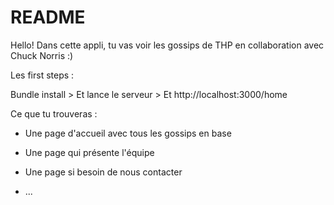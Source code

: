 # README

Hello! Dans cette appli, tu vas voir les gossips de THP en collaboration avec Chuck Norris :)

Les first steps :

Bundle install > Et lance le serveur > Et http://localhost:3000/home

Ce que tu trouveras :

* Une page d'accueil avec tous les gossips en base

* Une page qui présente l'équipe

* Une page si besoin de nous contacter

* ...
